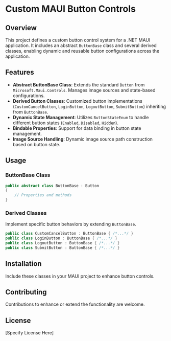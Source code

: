 # Custom MAUI Button Controls

## Overview
This project defines a custom button control system for a .NET MAUI application. It includes an abstract `ButtonBase` class and several derived classes, enabling dynamic and reusable button configurations across the application.

## Features
- **Abstract ButtonBase Class**: Extends the standard `Button` from `Microsoft.Maui.Controls`. Manages image sources and state-based configurations.
- **Derived Button Classes**: Customized button implementations (`CustomCancelButton`, `LoginButton`, `LogoutButton`, `SubmitButton`) inheriting from `ButtonBase`.
- **Dynamic State Management**: Utilizes `ButtonStateEnum` to handle different button states (`Enabled`, `Disabled`, `Hidden`).
- **Bindable Properties**: Support for data binding in button state management.
- **Image Source Handling**: Dynamic image source path construction based on button state.

## Usage

### ButtonBase Class
```csharp
public abstract class ButtonBase : Button
{
    // Properties and methods
}
```

### Derived Classes
Implement specific button behaviors by extending `ButtonBase`.
```csharp
public class CustomCancelButton : ButtonBase { /*...*/ }
public class LoginButton : ButtonBase { /*...*/ }
public class LogoutButton : ButtonBase { /*...*/ }
public class SubmitButton : ButtonBase { /*...*/ }
```

## Installation
Include these classes in your MAUI project to enhance button controls.

## Contributing
Contributions to enhance or extend the functionality are welcome.

## License
[Specify License Here]
